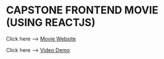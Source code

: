 
# CAPSTONE FRONTEND MOVIE (USING REACTJS)
Click here --> <a href="https://bookmovie.phamducdat.id.vn/" target="_blank">Movie Website</a>

Click here --> <a href="https://www.youtube.com/watch?v=u9FeJJk-EL8" target="_blank">Video Demo</a>
